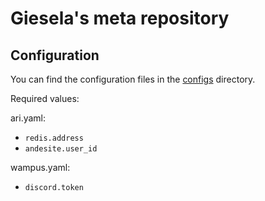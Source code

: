 # Giesela's meta repository


## Configuration
You can find the configuration files in the [configs](configs) directory.

Required values:

ari.yaml:
- `redis.address`
- `andesite.user_id`

wampus.yaml:
- `discord.token`